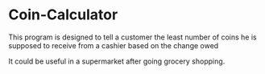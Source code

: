 # Coin-Calculator

This program is designed to tell a customer the least number of coins he is supposed to receive from a cashier based on the change owed

It could be useful in a supermarket after going grocery shopping.
